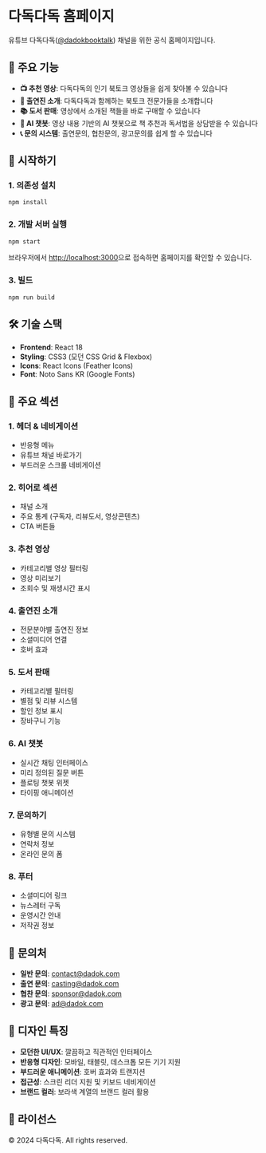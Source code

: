 # 다독다독 홈페이지

유튜브 다독다독([@dadokbooktalk](https://www.youtube.com/@dadokbooktalk)) 채널을 위한 공식 홈페이지입니다.

## 🌟 주요 기능

- **📺 추천 영상**: 다독다독의 인기 북토크 영상들을 쉽게 찾아볼 수 있습니다
- **👥 출연진 소개**: 다독다독과 함께하는 북토크 전문가들을 소개합니다
- **📚 도서 판매**: 영상에서 소개된 책들을 바로 구매할 수 있습니다
- **🤖 AI 챗봇**: 영상 내용 기반의 AI 챗봇으로 책 추천과 독서법을 상담받을 수 있습니다
- **📞 문의 시스템**: 출연문의, 협찬문의, 광고문의를 쉽게 할 수 있습니다

## 🚀 시작하기

### 1. 의존성 설치

```bash
npm install
```

### 2. 개발 서버 실행

```bash
npm start
```

브라우저에서 [http://localhost:3000](http://localhost:3000)으로 접속하면 홈페이지를 확인할 수 있습니다.

### 3. 빌드

```bash
npm run build
```

## 🛠 기술 스택

- **Frontend**: React 18
- **Styling**: CSS3 (모던 CSS Grid & Flexbox)
- **Icons**: React Icons (Feather Icons)
- **Font**: Noto Sans KR (Google Fonts)

## 📱 주요 섹션

### 1. 헤더 & 네비게이션
- 반응형 메뉴
- 유튜브 채널 바로가기
- 부드러운 스크롤 네비게이션

### 2. 히어로 섹션
- 채널 소개
- 주요 통계 (구독자, 리뷰도서, 영상콘텐츠)
- CTA 버튼들

### 3. 추천 영상
- 카테고리별 영상 필터링
- 영상 미리보기
- 조회수 및 재생시간 표시

### 4. 출연진 소개
- 전문분야별 출연진 정보
- 소셜미디어 연결
- 호버 효과

### 5. 도서 판매
- 카테고리별 필터링
- 별점 및 리뷰 시스템
- 할인 정보 표시
- 장바구니 기능

### 6. AI 챗봇
- 실시간 채팅 인터페이스
- 미리 정의된 질문 버튼
- 플로팅 챗봇 위젯
- 타이핑 애니메이션

### 7. 문의하기
- 유형별 문의 시스템
- 연락처 정보
- 온라인 문의 폼

### 8. 푸터
- 소셜미디어 링크
- 뉴스레터 구독
- 운영시간 안내
- 저작권 정보

## 📧 문의처

- **일반 문의**: contact@dadok.com
- **출연 문의**: casting@dadok.com
- **협찬 문의**: sponsor@dadok.com
- **광고 문의**: ad@dadok.com

## 🎨 디자인 특징

- **모던한 UI/UX**: 깔끔하고 직관적인 인터페이스
- **반응형 디자인**: 모바일, 태블릿, 데스크톱 모든 기기 지원
- **부드러운 애니메이션**: 호버 효과와 트랜지션
- **접근성**: 스크린 리더 지원 및 키보드 네비게이션
- **브랜드 컬러**: 보라색 계열의 브랜드 컬러 활용

## 📄 라이선스

© 2024 다독다독. All rights reserved.
